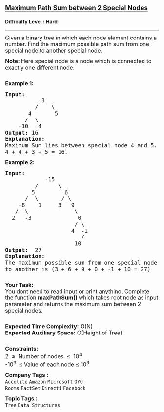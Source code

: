 <h2><a href="https://practice.geeksforgeeks.org/problems/maximum-path-sum/1?page=1&difficulty[]=2&company[]=Amazon&sortBy=submissions">Maximum Path Sum between 2 Special Nodes</a></h2><h3>Difficulty Level : Hard</h3><hr><div class="problems_problem_content__Xm_eO"><p><span style="font-size:18px">Given a binary tree in which each node element contains a number. Find the maximum possible path sum from one special node to another special node.</span></p>

<p><span style="font-size:18px"><strong>Note: </strong>Here&nbsp;special node is a node which is connected to exactly one different node.</span></p>

<p><br>
<span style="font-size:18px"><strong>Example 1:</strong></span></p>

<pre><span style="font-size:18px"><strong>Input:      </strong>
           3                               
         /    \                          
       4       5                     
      /  \      
    -10   4                          </span>
<span style="font-size:18px"><strong>Output:</strong> 16</span>
<span style="font-size:18px"><strong>Explanation:</strong>
Maximum Sum lies between special node 4 and 5.
4 + 4 + 3 + 5 = 16.</span>
</pre>

<p><span style="font-size:18px"><strong>Example 2:</strong></span></p>

<pre><span style="font-size:18px"><strong>Input:    </strong>
            -15                               
         /      \                          
        5         6                      
      /  \       / \
    -8    1     3   9
   /  \              \
  2   -3              0
                     / \
                    4  -1
                       /
                     10  </span>
<span style="font-size:18px"><strong>Output:</strong>  27</span>
<span style="font-size:18px"><strong>Explanation:</strong>
The maximum possible sum from one special node 
to another is (3 + 6 + 9 + 0 + -1 + 10 = 27)</span></pre>

<p><br>
<span style="font-size:18px"><strong>Your Task: &nbsp;</strong><br>
You dont need to read input or print anything. Complete the function <strong>maxPathSum() </strong>which takes root node as input parameter and returns the maximum sum between 2 special nodes.</span></p>

<p><br>
<span style="font-size:18px"><strong>Expected Time Complexity:</strong> O(N)<br>
<strong>Expected Auxiliary Space:</strong> O(Height of Tree)</span></p>

<p><br>
<span style="font-size:18px"><strong>Constraints:</strong></span><br>
<span style="font-size:18px">2&nbsp; ≤&nbsp; Number of nodes&nbsp; ≤&nbsp; 10<sup>4</sup></span><br>
<span style="font-size:18px">-10<sup>3&nbsp;&nbsp;</sup>≤ Value of each node&nbsp;≤ 10<sup>3</sup></span></p>
</div><p><span style=font-size:18px><strong>Company Tags : </strong><br><code>Accolite</code>&nbsp;<code>Amazon</code>&nbsp;<code>Microsoft</code>&nbsp;<code>OYO Rooms</code>&nbsp;<code>FactSet</code>&nbsp;<code>Directi</code>&nbsp;<code>Facebook</code>&nbsp;<br><p><span style=font-size:18px><strong>Topic Tags : </strong><br><code>Tree</code>&nbsp;<code>Data Structures</code>&nbsp;